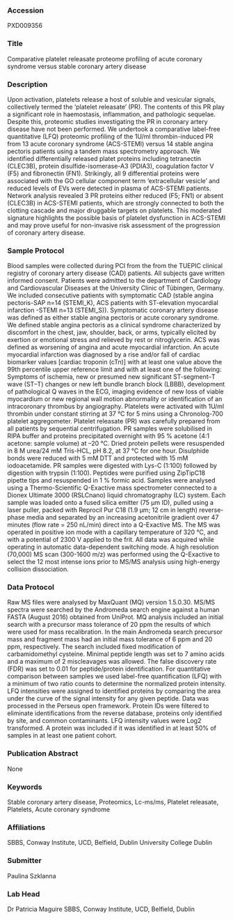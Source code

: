 ### Accession
PXD009356

### Title
Comparative platelet releasate proteome profiling of acute coronary syndrome versus stable coronary artery disease

### Description
Upon activation, platelets release a host of soluble and vesicular signals, collectively termed the ‘platelet releasate’ (PR). The contents of this PR play a significant role in haemostasis, inflammation, and pathologic sequelae. Despite this, proteomic studies investigating the PR in coronary artery disease have not been performed. We undertook a comparative label-free quantitative (LFQ) proteomic profiling of the 1U/ml thrombin-induced PR from 13 acute coronary syndrome (ACS-STEMI) versus 14 stable angina pectoris patients using a tandem mass spectrometry approach.  We identified differentially released platet proteins including tetranectin (CLEC3B), protein disulfide-isomerase-A3 (PDIA3), coagulation factor V (F5) and fibronectin (FN1).  Strikingly, all 9 differential proteins were associated with the GO cellular component term ‘extracellular vesicle’ and reduced levels of EVs were detected in plasma of ACS-STEMI patients.  Network analysis revealed 3 PR proteins either reduced (F5; FN1) or absent (CLEC3B) in ACS-STEMI patients, which are strongly connected to both the clotting cascade and major druggable targets on platelets.  This moderated signature highlights the possible basis of platelet dysfunction in ACS-STEMI and may prove useful for non-invasive risk assessment of the progression of coronary artery disease.

### Sample Protocol
Blood samples were collected during PCI from the from the TUEPIC clinical registry of coronary artery disease (CAD) patients. All subjects gave written informed consent. Patients were admitted to the department of Cardiology and Cardiovascular Diseases at the University Clinic of Tübingen, Germany. We included consecutive patients with symptomatic CAD (stable angina pectoris-SAP n=14 (STEMI_K), ACS patients with ST-elevation myocardial infarction -STEMI n=13 (STEMI_S)). Symptomatic coronary artery disease was defined as either stable angina pectoris or acute coronary syndrome. We defined stable angina pectoris as a clinical syndrome characterized by discomfort in the chest, jaw, shoulder, back, or arms, typically elicited by exertion or emotional stress and relieved by rest or nitroglycerin. ACS was defined as worsening of angina and acute myocardial infarction. An acute myocardial infarction was diagnosed by a rise and/or fall of cardiac biomarker values [cardiac troponin (cTn)] with at least one value above the 99th percentile upper reference limit and with at least one of the following: Symptoms of ischemia, new or presumed new significant ST-segment–T wave (ST–T) changes or new left bundle branch block (LBBB), development of pathological Q waves in the ECG, imaging evidence of new loss of viable myocardium or new regional wall motion abnormality or identification of an intracoronary thrombus by angiography.  Platelets were activated with 1U/ml thrombin under constant stirring at 37 °C for 5 mins using a Chronolog-700 platelet aggregometer.  Platelet releasate (PR) was carefully prepared from all patients by sequential centrifugation. PR samples were solubilised in RIPA buffer and proteins precipitated overnight with 95 % acetone (4:1 acetone: sample volume) at –20 °C.  Dried protein pellets were resuspended in 8 M urea/24 mM Tris-HCL, pH 8.2, at 37 °C for one hour. Disulphide bonds were reduced with 5 mM DTT and protected with 15 mM iodoacetamide.  PR samples were digested with Lys-C (1:100) followed by digestion with trypsin (1:100). Peptides were purified using ZipTipC18 pipette tips and resuspended in 1 % formic acid. Samples were analysed using a Thermo-Scientific Q-Exactive mass spectrometer connected to a Dionex Ultimate 3000 (RSLCnano) liquid chromatography (LC) system. Each sample was loaded onto a fused silica emitter (75 μm ID), pulled using a laser puller, packed with Reprocil Pur C18 (1.9 μm; 12 cm in length) reverse-phase media and separated by an increasing acetonitrile gradient over 47 minutes (flow rate = 250 nL/min) direct into a Q-Exactive MS. The MS was operated in positive ion mode with a capillary temperature of 320 °C, and with a potential of 2300 V applied to the frit. All data was acquired while operating in automatic data-dependent switching mode. A high resolution (70,000) MS scan (300-1600 m/z) was performed using the Q-Exactive to select the 12 most intense ions prior to MS/MS analysis using high-energy collision dissociation.

### Data Protocol
Raw MS files were analysed by MaxQuant (MQ) version 1.5.0.30. MS/MS spectra were searched by the Andromeda search engine against a human FASTA (August 2016) obtained from UniProt. MQ analysis included an initial search with a precursor mass tolerance of 20 ppm the results of which were used for mass recalibration. In the main Andromeda search precursor mass and fragment mass had an initial mass tolerance of 6 ppm and 20 ppm, respectively. The search included fixed modification of carbamidomethyl cysteine. Minimal peptide length was set to 7 amino acids and a maximum of 2 miscleavages was allowed. The false discovery rate (FDR) was set to 0.01 for peptide/protein identification. For quantitative comparison between samples we used label-free quantification (LFQ) with a minimum of two ratio counts to determine the normalized protein intensity. LFQ intensities were assigned to identified proteins by comparing the area under the curve of the signal intensity for any given peptide. Data was processed in the Perseus open framework. Protein IDs were filtered to eliminate identifications from the reverse database, proteins only identified by site, and common contaminants. LFQ intensity values were Log2 transformed.  A protein was included if it was identified in at least 50% of samples in at least one patient cohort.

### Publication Abstract
None

### Keywords
Stable coronary artery disease, Proteomics, Lc-ms/ms, Platelet releasate, Platelets, Acute coronary syndrome

### Affiliations
SBBS, Conway Institute, UCD, Belfield, Dublin
University College Dublin

### Submitter
Paulina Szklanna

### Lab Head
Dr Patricia Maguire
SBBS, Conway Institute, UCD, Belfield, Dublin


